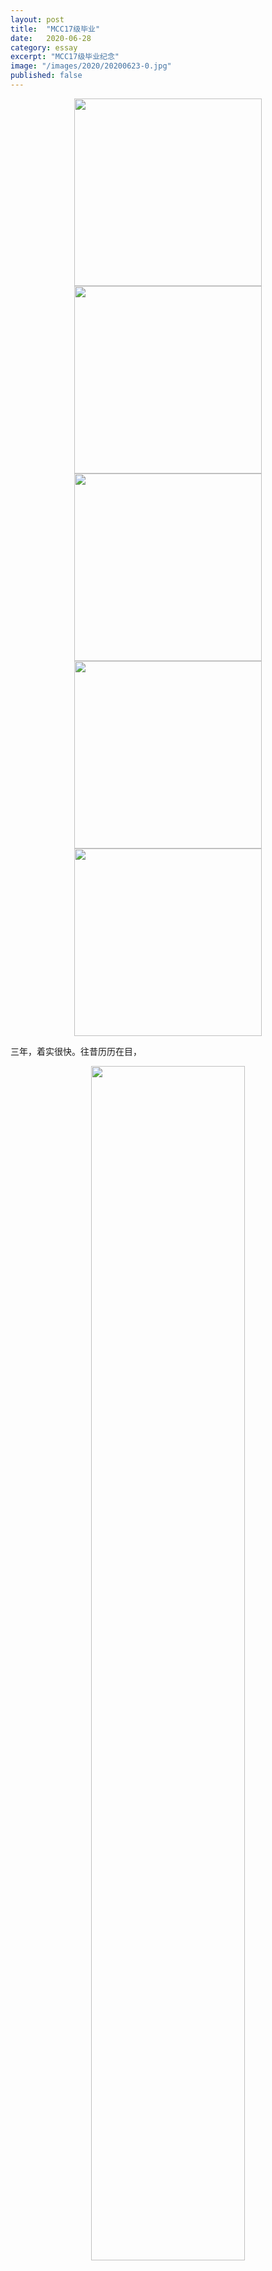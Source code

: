 ```yaml
---
layout: post
title:  "MCC17级毕业"
date:   2020-06-28
category: essay
excerpt: "MCC17级毕业纪念"
image: "/images/2020/20200623-0.jpg"
published: false
---
```


<center class="half">
    <img src="{{ site.data.images.2020['root']}}{{ site.data.images.2020['20200623-4.jpg'] }}" alt="" height="300" /> <img src="{{ site.data.images.2020['root']}}{{ site.data.images.2020['20200623-1.jpg'] }}" alt="" height="300"/> <img src="{{ site.data.images.2020['root']}}{{ site.data.images.2020['20200623-9.JPG'] }}" alt="" height="300"/> <img src="{{ site.data.images.2020['root']}}{{ site.data.images.2020['20200623-6.jpg'] }}" alt="" height="300"/> <img src="{{ site.data.images.2020['root']}}{{ site.data.images.2020['20200623-10.JPG'] }}" alt="" height="300"/> 
</center>

三年，着实很快。往昔历历在目，

<div class="row">

  <div class="6u 12u$(small)">
  <center class="half">
    <img src="{{ site.data.images.2020['root']}}{{ site.data.images.2020['20200623-3.jpg'] }}" alt="" width="70%"/>
  </center>
  </div>

  <div class="6u$ 12u$(small)">
  <div class="box">
    这世上大部分抒情，都会被认作无病呻吟。能理解你得了什么病，基本就是知己。
  </div>
  </div>

</div>

<div class="row">

  <div class="6u 12u$(small)">
  <div class="box">
    念故人老大，风流未减，独回首、烟波里。
  </div>
  </div>

  <div class="6u$ 12u$(small)">
  <center class="half">
    <img src="{{ site.data.images.2020['root']}}{{ site.data.images.2020['20200623-8.JPG'] }}" alt="" width="70%"/>
  </center>
  </div>
  
</div>

<div class="row">

  <div class="6u 12u$(small)">
  <center class="half">
    <img src="{{ site.data.images.2020['root']}}{{ site.data.images.2020['20200623-7.jpg'] }}" alt="" width="70%"/>
  </center>
  </div>

  <div class="6u$ 12u$(small)">
  <div class="box">
    这世上大部分抒情，都会被认作无病呻吟。能理解你得了什么病，基本就是知己。
  </div>
  </div>

</div>

山水有相逢。


<center class="half">
<img src="{{ site.data.images.2020['root']}}{{ site.data.images.2020['20200623-5.JPG'] }}" alt="" width="66%"/>
</center>
